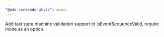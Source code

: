 ```yaml
---
"@mds-core/mds-utils": minor
---
```


Add taxi state machine validation support to isEventSequenceValid, require mode as an option.
